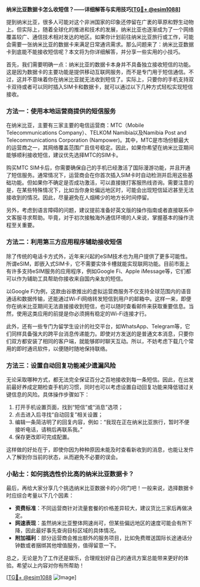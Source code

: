 **纳米比亚数据卡怎么收短信？——详细解答与实用技巧[[TG💪+ @esim1088](https://t.me/s/esim1088)]**

提到纳米比亚，很多人可能对这个非洲国家的印象还停留在广袤的草原和野生动物上。但实际上，随着全球化的推进和技术的发展，纳米比亚也逐渐成为了一个网络覆盖较广、通信技术相对发达的地区。如果你计划前往纳米比亚旅行或工作，可能会需要一张纳米比亚的数据卡来满足日常通讯需求。那么问题来了：纳米比亚数据卡到底能不能接收短信呢？本文将为你详细解答，并分享一些实用的小技巧。

首先，我们需要明确一点：纳米比亚的数据卡本身并不具备独立接收短信的功能。这是因为数据卡的主要功能是提供移动互联网服务，而不是专门用于短信通信。不过，这并不意味着你在纳米比亚就无法收到短信了。实际上，只要你的手机支持双卡双待或者可以同时插入SIM卡和数据卡，就可以通过以下几种方式轻松实现短信接收。

### 方法一：使用本地运营商提供的短信服务

在纳米比亚，主要有三家主要的电信运营商：MTC（Mobile Telecommunications Company）、TELKOM Namibia以及Namibia Post and Telecommunications Corporation (Nampower)。其中，MTC是市场份额最大的运营商之一，其网络覆盖范围广且信号稳定。因此，如果你希望在纳米比亚期间能够顺利接收短信，建议优先选择MTC的SIM卡。

购买MTC SIM卡后，你需要确保自己的手机已经激活了国际漫游功能，并且开通了短信服务。通常情况下，运营商会在你首次插入SIM卡时自动检测并启用这些基础功能。但如果你不确定是否成功激活，可以直接拨打客服热线咨询。需要注意的是，在某些特殊情况下，比如当你身处偏远地区时，可能会出现短信延迟甚至无法接收到的情况。因此，尽量避免在人烟稀少的地方长时间停留。

另外，考虑到语言障碍的问题，建议提前准备好英文版的操作指南或者直接联系中文客服寻求帮助。毕竟，对于初次接触海外通信环境的人来说，掌握基本的操作流程至关重要。

### 方法二：利用第三方应用程序辅助接收短信

除了传统的电话卡方式外，近年来兴起的eSIM技术也为用户提供了更多可能性。所谓eSIM，即嵌入式SIM卡，它不需要实体卡槽就能实现联网功能。目前市面上有许多支持eSIM服务的应用程序，例如Google Fi、Apple iMessage等，它们都可以作为辅助工具帮助你接收来自国内亲友的短信。

以Google Fi为例，这款由谷歌推出的虚拟运营商服务不仅支持全球范围内的语音通话和数据传输，还能通过Wi-Fi网络转发短信到用户的邮箱中。这样一来，即便你在纳米比亚期间无法直接接收到短信，也可以随时查看邮件来获取重要信息。当然，使用这类应用的前提是你必须拥有稳定的Wi-Fi连接才行。

此外，还有一些专门为留学生设计的社交平台，如WhatsApp、Telegram等，它们同样具备强大的跨平台消息传递能力。即使对方发送的是普通文本消息，只要你们双方都安装了相同的客户端，就能够即时聊天互动。所以，不妨考虑下载几个常用的即时通讯软件，以便随时随地保持联络。

### 方法三：设置自动回复功能减少遗漏风险

无论采取哪种方式，都无法完全保证百分之百地接收到每一条短信。因此，在出发前最好养成定期检查手机的习惯，同时也可以考虑设置自动回复功能来降低错过关键信息的风险。具体操作步骤如下：

1. 打开手机设置页面，找到“短信”或“消息”选项；
2. 点击进入后寻找“自动回复”相关设置；
3. 编辑一条简洁明了的回复内容，例如：“我现在正在纳米比亚旅行，暂时不便接听电话，请稍后再联系我。”
4. 保存更改即可完成配置。

这样做的好处在于，即使你因为种种原因未能及时查看新收到的消息，也能让发件人了解到你当前的状态，从而避免不必要的误会。

### 小贴士：如何挑选性价比高的纳米比亚数据卡？

最后，再给大家分享几个挑选纳米比亚数据卡的小窍门吧！一般来说，选择数据卡时应综合考量以下几个因素：

- **资费标准**：不同运营商针对流量套餐的价格差异较大，建议货比三家后再做决定。
- **网速表现**：虽然纳米比亚整体网速尚可，但某些偏远地区的速度可能会有所下降，因此最好事先查询目标区域的具体情况。
- **附加福利**：部分运营商会推出额外的服务项目，比如免费赠送国际长途通话分钟数或者捆绑其他增值服务，值得留意一下。

总之，无论是为了工作还是娱乐，合理规划好自己的通讯方案总能带来更好的体验。希望以上内容对你有所帮助！

[[TG💪+ @esim1088](https://t.me/s/esim1088) ![Image](https://i.postimg.cc/4NQfJmqS/Snipaste-2025-05-13-00-14-12.png)]